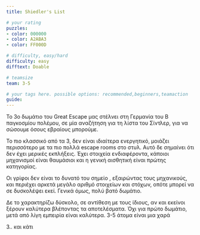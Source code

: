 ```yaml
---
title: Shiedler's List

# your rating
puzzles:
- color: 000000
- color: A2ABA3
- color: FF000D

# difficulty, easy/hard
difficulty: easy
difftext: Doable

# teamsize
team: 3-5

# your tags here. possible options: recommended,beginners,teamaction
guide:
---
```


Το 3ο δωμάτιο του Great Escape μας στέλνει στη Γερμανία του Β παγκοσμίου πολέμου, σε μία αναζήτηση για τη λίστα του Σίντλερ, για να σώσουμε όσους εβραίους μπορούμε.

Το πιο κλασσικό από τα 3, δεν είναι ιδιαίτερα ενεργητικό, μοιάζει περισσότερο με τα πιο πολλά escape rooms στο στυλ. Αυτό δε σημαίνει ότι δεν έχει μερικές εκπλήξεις. Έχει στοιχεία ενδιαφέροντα, κάποιοι μηχανισμοί είναι θαυμάσιοι και η γενική αισθητική είναι πρώτης κατηγορίας.

Οι γρίφοι δεν είναι το δυνατό του σημείο , εξαιρώντας τους μηχανικούς, και περιέχει αρκετά μεγάλο αριθμό στοιχείων και στόχων, οπότε μπορεί να σε δυσκολέψει εκεί. Γενικά όμως, πολύ βατό δωμάτιο.

Δε το χαρακτηρίζω δύσκολο, σε αντίθεση με τους ίδιους, αν και εκείνοι ξέρουν καλύτερα βλέποντας τα αποτελέσματα. Όχι για πρώτο δωμάτιο, μετά από λίγη εμπειρία είναι καλύτερα. 3-5 άτομα είναι μια χαρά

3.. και κάτι